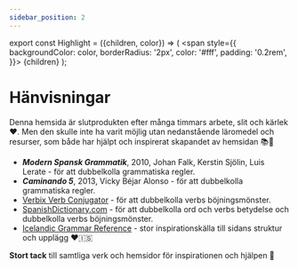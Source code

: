```yaml
---
sidebar_position: 2
---
```


export const Highlight = ({children, color}) => (
  <span
    style={{
      backgroundColor: color,
      borderRadius: '2px',
      color: '#fff',
      padding: '0.2rem',
    }}>
    {children}
  </span>
);

# <Highlight color="#0b00d1">Hänvisningar</Highlight>

Denna hemsida är slutprodukten efter många timmars arbete, slit och kärlek ❤️. Men den skulle inte ha varit möjlig utan nedanstående läromedel och resurser, som både har hjälpt och inspirerat skapandet av hemsidan 📚🙏

- ***Modern Spansk Grammatik***, 2010, Johan Falk, Kerstin Sjölin, Luis Lerate - för att dubbelkolla grammatiska regler.
- ***Caminando 5***, 2013, Vicky Béjar Alonso - för att dubbelkolla grammatiska regler.
- <a href="https://www.verbix.com/languages/spanish" class="my-special-links" target="_blank">Verbix Verb Conjugator</a> - för att dubbelkolla verbs böjningsmönster.
- <a href="https://www.spanishdict.com/" class="my-special-links" target="_blank">SpanishDictionary.com</a> - för att dubbelkolla ord och verbs betydelse och dubbelkolla verbs böjningsmönster.
- <a href="https://icelandicgrammar.com/" class="my-special-links" target="_blank">Icelandic Grammar Reference</a> - stor inspirationskälla till sidans struktur och upplägg ❤️🇮🇸

**Stort tack** till samtliga verk och hemsidor för inspirationen och hjälpen 🙏
